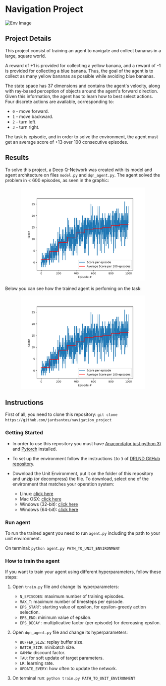 # Navigation Project

![Env Image](https://s3.amazonaws.com/video.udacity-data.com/topher/2018/June/5b1ab4b0_banana/banana.gif)

## Project Details
This project consist of training an agent to navigate and collect bananas in a large, square world.

A reward of +1 is provided for collecting a yellow banana, and a reward of -1 is provided for collecting a blue banana. Thus, the goal of the agent is to collect as many yellow bananas as possible while avoiding blue bananas.

The state space has 37 dimensions and contains the agent's velocity, along with ray-based perception of objects around the agent's forward direction. Given this information, the agent has to learn how to best select actions. Four discrete actions are available, corresponding to:

- `0` - move forward.
- `1` - move backward.
- `2` - turn left.
- `3` - turn right.

The task is episodic, and in order to solve the environment, the agent must get an average score of +13 over 100 consecutive episodes.

## Results

To solve this project, a Deep Q-Network was created with its model and agent architecture on files `model.py` and `dqn_agent.py`. The agent solved the problem in < 600 episodes, as seen in the graphic:

<p align=center><img src="scores.png" alt="scores" width="400" heigh="400"/></p>

Below you can see how the trained agent is perfoming on the task:

<p align=center><img src="scores.png" alt="scores" width="400" heigh="400"/></p>


## Instructions

First of all, you need to clone this repository: `git clone https://github.com/jardsantos/navigation_project`

### Getting Started

- In order to use this repository you must have [Anaconda(or just python 3)](https://www.anaconda.com/distribution/) and [Pytorch](https://pytorch.org/get-started/locally/) installed.

- To set up the environment follow the instructions `1`to `3` of [DRLND GitHub repository](https://github.com/udacity/deep-reinforcement-learning#dependencies).

- Download the Unit Environment, put it on the folder of this repository and unzip (or decompress) the file. To download, select one of the environment that matches your operation system:
    - Linux: [click here](https://s3-us-west-1.amazonaws.com/udacity-drlnd/P1/Banana/Banana_Linux.zip)
    - Mac OSX: [click here](https://s3-us-west-1.amazonaws.com/udacity-drlnd/P1/Banana/Banana.app.zip)
    - Windows (32-bit): [click here](https://s3-us-west-1.amazonaws.com/udacity-drlnd/P1/Banana/Banana_Windows_x86.zip)
    - Windows (64-bit): [click here](https://s3-us-west-1.amazonaws.com/udacity-drlnd/P1/Banana/Banana_Windows_x86_64.zip)


### Run agent

To run the trained agent you need to run `agent.py` including the path to your unit environment.

On terminal: `python agent.py PATH_TO_UNIT_ENVIRONMENT`

### How to train the agent

If you want to train your agent using different hyperparameters, follow these steps:

1. Open `train.py` file and change its hyperparameters:
    - `N_EPISODES`: maximum number of training episodes.
    - `MAX_T`: maximum number of timesteps per episode.
    - `EPS_START`: starting value of epsilon, for epsilon-greedy action selection.
    - `EPS_END`: minimum value of epsilon.
    - `EPS_DECAY` : multiplicative factor (per episode) for decreasing epsilon.

2. Open `dqn_agent.py` file and change its hyperparameters:
    - `BUFFER_SIZE`: replay buffer size.
    - `BATCH_SIZE`: minibatch size.
    - `GAMMA`: discount factor.
    - `TAU`: for soft update of target parameters.
    - `LR`: learning rate.
    - `UPDATE_EVERY`: how often to update the network.

3. On terminal run: `python train.py PATH_TO_UNIT_ENVIRONMENT`
